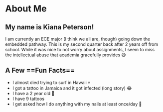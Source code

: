 # About Me
## My name is Kiana Peterson\!
I am currently an ECE major (I think we all are, though) going down the embedded pathway. This is my second quarter back after 2 years off from school. While it was nice to not worry about assignments, I seem to miss the intellectual abuse that academia gracefully provides :sweat_smile:

## A Few ==Fun Facts==
- I almost died trying to surf in Hawaii :skull:
- I got a tattoo in Jamaica and it got infected (long story) :joy:
- I have a 2 year old :girl:
- I have 9 tattoos
- I get asked how I do anything with my nails at least once/day :nail_care:
